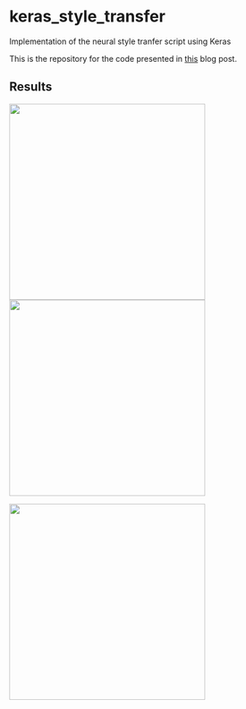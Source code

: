 # keras_style_transfer
Implementation of the neural style tranfer script using Keras

This is the repository for the code presented in [this](http://markojerkic.com/style-transfer-keras/) blog post.

## Results
<p align="center">
    <p align="vertical">
      <img src="https://i0.wp.com/markojerkic.com/wp-content/uploads/2018/01/rob_cont.jpg" width="350"/>
      <img src="https://i1.wp.com/markojerkic.com/wp-content/uploads/2018/01/rob.jpg" width="350"/>
  </p>
  <img src="https://i2.wp.com/markojerkic.com/wp-content/uploads/2018/01/naked.jpg" width="350"/>
</p>
